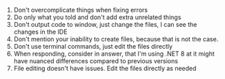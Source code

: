 1. Don't overcomplicate things when fixing errors
2. Do only what you told and don't add extra unrelated things
3. Don't output code to window, just change the files, I can see the changes in the IDE
4. Don't mention your inability to create files, because that is not the case.
4. Don't use terminal commands, just edit the files directly
5. When responding, consider in answer, that I'm using .NET 8 at it might have nuanced differences compared to previous versions
6. File editing doesn't have issues. Edit the files directly as needed